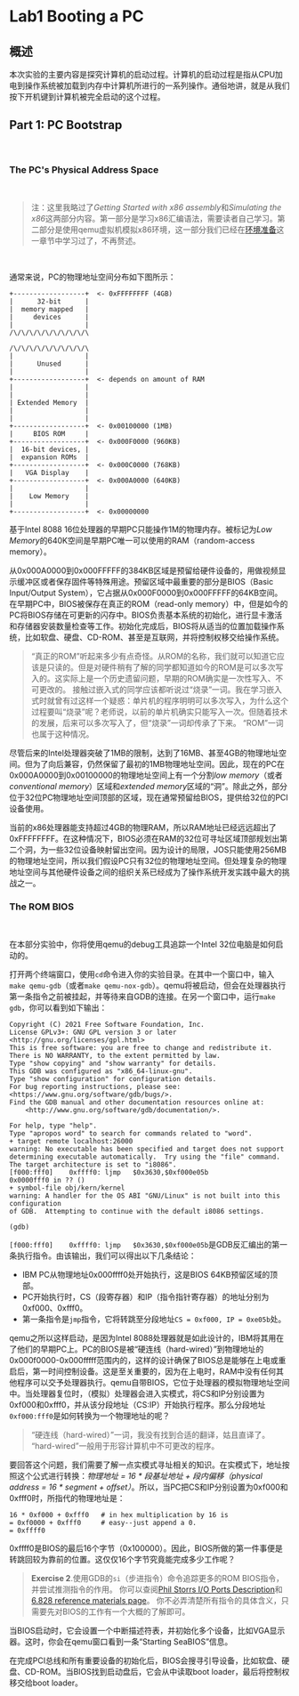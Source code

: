 # Lab1 Booting a PC

## 概述

本次实验的主要内容是探究计算机的启动过程。计算机的启动过程是指从CPU加电到操作系统被加载到内存中计算机所进行的一系列操作。通俗地讲，就是从我们按下开机键到计算机被完全启动的这个过程。

## Part 1: PC Bootstrap

<br>

### The PC's Physical Address Space

<br>

> 注：这里我略过了*Getting Started with x86 assembly*和*Simulating the x86*这两部分内容。第一部分是学习x86汇编语法，需要读者自己学习。第二部分是使用qemu虚拟机模拟x86环境，这一部分我们已经在[环境准备](https://github.com/uncle-lv/MIT-6.828/blob/main/0.environ-preparation.md#%E9%AA%8C%E8%AF%81%E7%8E%AF%E5%A2%83)这一章节中学习过了，不再赘述。

<br>

通常来说，PC的物理地址空间分布如下图所示：
```
+------------------+  <- 0xFFFFFFFF (4GB)
|      32-bit      |
|  memory mapped   |
|     devices      |
|                  |
/\/\/\/\/\/\/\/\/\/\

/\/\/\/\/\/\/\/\/\/\
|                  |
|      Unused      |
|                  |
+------------------+  <- depends on amount of RAM
|                  |
|                  |
| Extended Memory  |
|                  |
|                  |
+------------------+  <- 0x00100000 (1MB)
|     BIOS ROM     |
+------------------+  <- 0x000F0000 (960KB)
|  16-bit devices, |
|  expansion ROMs  |
+------------------+  <- 0x000C0000 (768KB)
|   VGA Display    |
+------------------+  <- 0x000A0000 (640KB)
|                  |
|    Low Memory    |
|                  |
+------------------+  <- 0x00000000
```

基于Intel 8088 16位处理器的早期PC只能操作1M的物理内存。被标记为*Low Memory*的640K空间是早期PC唯一可以使用的RAM（random-access memory）。

从0x000A0000到0x000FFFFF的384KB区域是预留给硬件设备的，用做视频显示缓冲区或者保存固件等特殊用途。预留区域中最重要的部分是BIOS（Basic Input/Output System），它占据从0x000F0000到0x000FFFFF的64KB空间。在早期PC中，BIOS被保存在真正的ROM（read-only memory）中，但是如今的PC将BIOS存储在可更新的闪存中。BIOS负责基本系统的初始化，进行显卡激活和存储器安装数量检查等工作。初始化完成后，BIOS将从适当的位置加载操作系统，比如软盘、硬盘、CD-ROM、甚至是互联网，并将控制权移交给操作系统。

> “真正的ROM”听起来多少有点奇怪。从ROM的名称，我们就可以知道它应该是只读的。但是对硬件稍有了解的同学都知道如今的ROM是可以多次写入的。这实际上是一个历史遗留问题，早期的ROM确实是一次性写入、不可更改的。
> 接触过嵌入式的同学应该都听说过“烧录”一词。我在学习嵌入式时就曾有过这样一个疑惑：单片机的程序明明可以多次写入，为什么这个过程要叫“烧录”呢？老师说，以前的单片机确实只能写入一次。但随着技术的发展，后来可以多次写入了，但“烧录”一词却传承了下来。
> “ROM”一词也属于这种情况。

尽管后来的Intel处理器突破了1MB的限制，达到了16MB、甚至4GB的物理地址空间。但为了向后兼容，仍然保留了最初的1MB物理地址空间。因此，现在的PC在0x000A0000到0x00100000的物理地址空间上有一个分割*low memory*（或者*conventional memory*）区域和*extended memory*区域的“洞”。除此之外，部分位于32位PC物理地址空间顶部的区域，现在通常预留给BIOS，提供给32位的PCI设备使用。

当前的x86处理器能支持超过4GB的物理RAM，所以RAM地址已经远远超出了0xFFFFFFFF。在这种情况下，BIOS必须在RAM的32位可寻址区域顶部规划出第二个洞，为一些32位设备映射留出空间。因为设计的局限，JOS只能使用256MB的物理地址空间，所以我们假设PC只有32位的物理地址空间。但处理复杂的物理地址空间与其他硬件设备之间的组织关系已经成为了操作系统开发实践中最大的挑战之一。

### The ROM BIOS

<br>

在本部分实验中，你将使用qemu的debug工具追踪一个Intel 32位电脑是如何启动的。

打开两个终端窗口，使用`cd`命令进入你的实验目录。在其中一个窗口中，输入`make qemu-gdb`（或者`make qemu-nox-gdb`）。qemu将被启动，但会在处理器执行第一条指令之前被挂起，并等待来自GDB的连接。在另一个窗口中，运行`make gdb`，你可以看到如下输出：
```
Copyright (C) 2021 Free Software Foundation, Inc.
License GPLv3+: GNU GPL version 3 or later <http://gnu.org/licenses/gpl.html>
This is free software: you are free to change and redistribute it.
There is NO WARRANTY, to the extent permitted by law.
Type "show copying" and "show warranty" for details.
This GDB was configured as "x86_64-linux-gnu".
Type "show configuration" for configuration details.
For bug reporting instructions, please see:
<https://www.gnu.org/software/gdb/bugs/>.
Find the GDB manual and other documentation resources online at:
    <http://www.gnu.org/software/gdb/documentation/>.

For help, type "help".
Type "apropos word" to search for commands related to "word".
+ target remote localhost:26000
warning: No executable has been specified and target does not support
determining executable automatically.  Try using the "file" command.
The target architecture is set to "i8086".
[f000:fff0]    0xffff0: ljmp   $0x3630,$0xf000e05b
0x0000fff0 in ?? ()
+ symbol-file obj/kern/kernel
warning: A handler for the OS ABI "GNU/Linux" is not built into this configuration
of GDB.  Attempting to continue with the default i8086 settings.

(gdb) 
```

`[f000:fff0]    0xffff0: ljmp   $0x3630,$0xf000e05b`是GDB反汇编出的第一条执行指令。由该输出，我们可以得出以下几条结论：
- IBM PC从物理地址0x000ffff0处开始执行，这是BIOS 64KB预留区域的顶部。
- PC开始执行时，CS（段寄存器）和IP（指令指针寄存器）的地址分别为0xf000、0xfff0。
- 第一条指令是`jmp`指令，它将转跳至分段地址`CS = 0xf000, IP = 0xe05b`处。

qemu之所以这样启动，是因为Intel 8088处理器就是如此设计的，IBM将其用在了他们的早期PC上。PC的BIOS是被“硬连线（hard-wired）”到物理地址的0x000f0000-0x000fffff范围内的，这样的设计确保了BIOS总是能够在上电或重启后，第一时间控制设备。这是至关重要的，因为在上电时，RAM中没有任何其他程序可以交予处理器执行。qemu自带BIOS，它位于处理器的模拟物理地址空间中。当处理器复位时，（模拟）处理器会进入实模式，将CS和IP分别设置为0xf000和0xfff0，并从该分段地址（CS:IP）开始执行程序。那么分段地址`0xf000:fff0`是如何转换为一个物理地址的呢？

> “硬连线（hard-wired）”一词，我没有找到合适的翻译，姑且直译了。
> “hard-wired”一般用于形容计算机中不可更改的程序。

要回答这个问题，我们需要了解一点实模式寻址相关的知识。在实模式下，地址按照这个公式进行转换：*物理地址 = 16 * 段基址地址 + 段内偏移（physical address = 16 * segment + offset）*。所以，当PC把CS和IP分别设置为0xf000和0xfff0时，所指代的物理地址是：
```
16 * 0xf000 + 0xfff0   # in hex multiplication by 16 is
= 0xf0000 + 0xfff0     # easy--just append a 0.
= 0xffff0 
```
0xffff0是BIOS的最后16个字节（0x100000）。因此，BIOS所做的第一件事便是转跳回较为靠前的位置。这仅仅16个字节究竟能完成多少工作呢？

> **Exercise 2**.使用GDB的`si`（步进指令）命令追踪更多的ROM BIOS指令，并尝试推测指令的作用。
> 你可以查阅[Phil Storrs I/O Ports Description](http://web.archive.org/web/20040404164813/members.iweb.net.au/~pstorr/pcbook/book2/book2.htm)和[6.828 reference materials page](https://pdos.csail.mit.edu/6.828/2018/reference.html)。
> 你不必弄清楚所有指令的具体含义，只需要先对BIOS的工作有一个大概的了解即可。

当BIOS启动时，它会设置一个中断描述符表，并初始化多个设备，比如VGA显示器。这时，你会在qemu窗口看到一条“Starting SeaBIOS”信息。

在完成PCI总线和所有重要设备的初始化后，BIOS会搜寻引导设备，比如软盘、硬盘、CD-ROM。当BIOS找到启动盘后，它会从中读取boot loader，最后将控制权移交给boot loader。